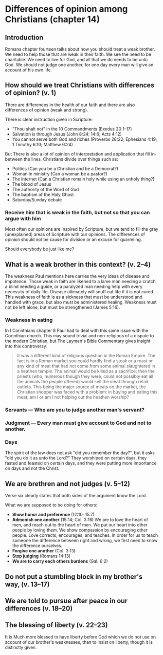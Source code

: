# Differences of opinion among Christians (chapter 14)

## Introduction

Romans chapter fourteen talks about how you should treat a weak brother. We need to help those that are weak in their faith. We see the need to be charitable. We need to live for God, and all that we do needs to be unto God. We should not judge one another, for one day every man will give an account of his own life.

## How should we treat Christians with differences of opinion? (v. 1)

There are differences in the health of our faith and there are also differences of opinion (weak and strong).

There is clear instruction given in Scripture:

* "Thou shalt not" in the 10 Commandments (Exodus 20:1–17)
* Salvation is through Jesus (John 8:24; 14:6; Acts 4:12)
* You cannot serve both God and riches (Proverbs 28:22; Ephesians 4:19; 1 Timothy 6:10; Matthew 6:24)

But There is also a lot of opinion of interpretation and application that fill in-between the lines. Christians divide over things such as:

* Politics (Can you be a Christian and be a Democrat?)
* Woman in ministry (Can a woman be a pastor?)
* The internet (Can a Christian remain holy while using an unholy thing?)
* The blood of Jesus
* The authority of the Word of God
* The baptism of the Holy Ghost
* Saturday/Sunday debate

### Receive him that is weak in the faith, but not so that you can argue with him

Most often our opinions are inspired by Scripture, but we tend to fill the gray (unexplained) areas of Scripture with our opinions. The differences of opinion should not be cause for division or an excuse for quarreling.

Should everybody be just like me?

## What is a weak brother in this context? (v. 2–4)

The weakness Paul mentions here carries the very ideas of disease and impotence. Those weak in faith are likened to a lame man needing a crutch, a blind needing a guide, or a paralyzed man needing help with every necessity of daily life. Disease ultimately will snuff out life if it is not cured. This weakness of faith is as a sickness that must be understood and handled with grace, but also must be administered healing. Weakness must not be left alone, but must be strengthened (James 5:16).

### Weakness in eating

In I Corinthians chapter 8 Paul had to deal with this same issue with the Corinthian church. This may sound trivial and non-religious of a dispute to the modern Christian, but The Layman's Bible Commentary gives insight into this controversy:

> It was a different kind of religious question in the Roman Empire. The fact is in a Roman market you could hardly find a steak or a roast or any kind of meat that had not come from some animal slaughtered in a heathen temple. The animal would be killed as a sacrifice; then the priests (who, numerous though they were, could not possibly eat all the animals the people offered) would sell the meat through retail outlets. This being the major source of meats on the market, the Christian shopper was faced with a problem: in buying and eating this meat, am I or am I not helping out the heathen worship?

### Servants — Who are you to judge another man's servant?

### Judgment — Every man must give account to God and not to another.

### Days

The spirit of the law does not ask "did you remember the day?", but it asks "did you do it as unto the Lord?" They worshiped on certain days, they fasted and feasted on certain days, and they were putting more importance on days and not the Christ.

## We are brethren and not judges (v. 5–12)

Verse six clearly states that both sides of the argument know the Lord.

What we are supposed to be doing for others:

* **Show honor and preference** (12:10; 15:7)
* **Admonish one another** (15:14; Col. 3:16) We are to love the heart of men, and reach out to the heart of men. We put our heart into other people by loving them. We show compassion by encouraging other people. Love corrects, encourages, and teaches. In order for us to teach someone the difference between right and wrong, we first need to know the difference ourselves.
* **Forgive one another** (Col. 3:13)
* **Stop judging** (Romans 14:13)
* **We are to carry each others burdens** (Gal. 6:2)

## Do not put a stumbling block in my brother's way, (v. 13–17)

## We are told to pursue after peace in our differences (v. 18–20)

## The blessing of liberty (v. 22–23)

It is Much more blessed to have liberty before God which we do not use on account of our brother's weaknesses, than to insist on liberty, though it is distinctly given.